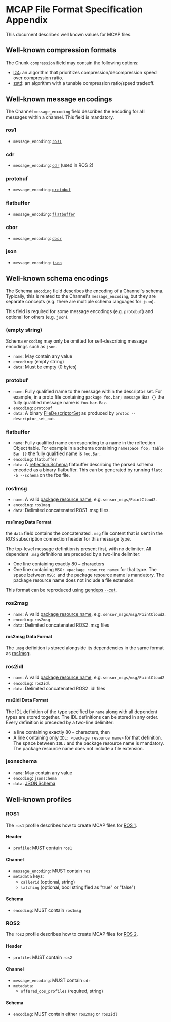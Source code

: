 # MCAP File Format Specification Appendix

This document describes well known values for MCAP files.

## Well-known compression formats

The Chunk `compression` field may contain the following options:

- [lz4](<https://en.wikipedia.org/wiki/lz4_(compression_algorithm)>): an algorithm that prioritizes compression/decompression speed over compression ratio.
- [zstd](https://en.wikipedia.org/wiki/zstandard): an algorithm with a tunable compression ratio/speed tradeoff.

## Well-known message encodings

The Channel `message_encoding` field describes the encoding for all messages within a channel. This field is mandatory.

### ros1

- `message_encoding`: [`ros1`](http://wiki.ros.org/msg)

### cdr

- `message_encoding`: [`cdr`](https://www.omg.org/cgi-bin/doc?formal/02-06-51) (used in ROS 2)

### protobuf

- `message_encoding`: [`protobuf`](https://developers.google.com/protocol-buffers/docs/encoding)

### flatbuffer

- `message_encoding`: [`flatbuffer`](https://google.github.io/flatbuffers/)

### cbor

- `message_encoding`: [`cbor`](https://cbor.io/)

### json

- `message_encoding`: [`json`](https://www.json.org/json-en.html)

## Well-known schema encodings

The Schema `encoding` field describes the encoding of a Channel's schema. Typically, this is related to the Channel's `message_encoding`, but they are separate concepts (e.g. there are multiple schema languages for `json`).

This field is required for some message encodings (e.g. `protobuf`) and optional for others (e.g. `json`).

### (empty string)

Schema `encoding` may only be omitted for self-describing message encodings such as `json`.

- `name`: May contain any value
- `encoding`: (empty string)
- `data`: Must be empty (0 bytes)

### protobuf

- `name`: Fully qualified name to the message within the descriptor set. For example, in a proto file containing `package foo.bar; message Baz {}` the fully qualified message name is `foo.bar.Baz`.
- `encoding`: `protobuf`
- `data`: A binary [FileDescriptorSet](https://github.com/protocolbuffers/protobuf/blob/master/src/google/protobuf/descriptor.proto) as produced by `protoc --descriptor_set_out`.

### flatbuffer

- `name`: Fully qualified name corresponding to a name in the reflection Object table. For example in a schema containing `namespace foo; table Bar {}` the fully qualified name is `foo.Bar`.
- `encoding`: `flatbuffer`
- `data`: A [reflection.Schema](https://github.com/google/flatbuffers/blob/master/reflection/reflection.fbs) flatbuffer describing the parsed schema encoded as a binary flatbuffer. This can be generated by running `flatc -b --schema` on the fbs file.

### ros1msg

- `name`: A valid [package resource name](http://wiki.ros.org/Names#Package_Resource_Names), e.g. `sensor_msgs/PointCloud2`.
- `encoding`: `ros1msg`
- `data`: Delimited concatenated ROS1 .msg files.

#### ros1msg Data Format

the `data` field contains the concatenated `.msg` file content that is sent in the ROS subscription connection header for this message type.

The top-level message definition is present first, with no delimiter. All dependent `.msg` definitions are preceded by a two-line delimiter:

- One line containing exactly 80 `=` characters
- One line containing `MSG: <package resource name>` for that type. The space between `MSG:` and the package resource name is mandatory. The package resource name does not include a file extension.

This format can be reproduced using [gendeps --cat](http://wiki.ros.org/roslib/gentools).

### ros2msg

- `name`: A valid [package resource name](http://wiki.ros.org/Names#Package_Resource_Names), e.g. `sensor_msgs/msg/PointCloud2`.
- `encoding`: `ros2msg`
- `data`: Delimited concatenated ROS2 .msg files

#### ros2msg Data Format

The `.msg` definition is stored alongside its dependencies in the same format as [ros1msg](#ros1msg-data-format).

### ros2idl

- `name`: A valid [package resource name](http://wiki.ros.org/Names#Package_Resource_Names), e.g. `sensor_msgs/msg/PointCloud2`
- `encoding`: `ros2idl`
- `data`: Delimited concatenated ROS2 .idl files

#### ros2idl Data Format

The IDL definition of the type specified by `name` along with all dependent types are stored together. The IDL definitions can be stored in any order. Every definition is preceded by a two-line delimiter:

- a line containing exactly 80 `=` characters, then
- A line containing only `IDL: <package resource name>` for that definition. The space between `IDL:` and the package resource name is mandatory. The package resource name does not include a file extension.

### jsonschema

- `name`: May contain any value
- `encoding`: `jsonschema`
- `data`: [JSON Schema](https://json-schema.org)

## Well-known profiles

### ROS1

The `ros1` profile describes how to create MCAP files for [ROS 1](https://wiki.ros.org/Distributions).

#### Header

- `profile`: MUST contain `ros1`

#### Channel

- `message_encoding`: MUST contain `ros`
- `metadata` keys:
  - `callerid` (optional, string)
  - `latching` (optional, bool stringified as "true" or "false")

#### Schema

- `encoding`: MUST contain `ros1msg`

### ROS2

The `ros2` profile describes how to create MCAP files for [ROS 2](https://docs.ros.org/).

#### Header

- `profile`: MUST contain `ros2`

#### Channel

- `message_encoding`: MUST contain `cdr`
- `metadata`:
  - `offered_qos_profiles` (required, string)

#### Schema

- `encoding`: MUST contain either `ros2msg` or `ros2idl`
